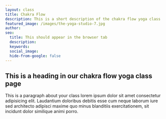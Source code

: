 ```yaml
---
layout: class
title: Chakra Flow
description: This is a short description of the chakra flow yoga class. Duis aliqua est laboris enim qui. Adipisicing sint duis deserunt proident aliquip consequat sint nisi veniam sunt amet sit.
featured_image: /images/the-yoga-studio-7.jpg
author: 
seo: 
  title: This should appear in the browser tab
  description: 
  keywords: 
  social_image: 
  hide-from-google: false
---
```


## This is a heading in our chakra flow yoga class page 

This  is a paragraph about your class lorem ipsum dolor sit amet consectetur adipisicing elit. Laudantium doloribus debitis esse cum neque laborum iure sed architecto adipisci maxime quo minus blanditiis exercitationem, sit incidunt dolor similique animi porro.